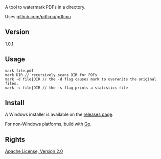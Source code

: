 A tool to watermark PDFs in a directory.

Uses [github.com/pdfcpu/pdfcpu](https://github.com/pdfcpu/pdfcpu)

## Version

1.0.1

## Usage

    mark file.pdf
    mark DIR // recursively scans DIR for PDFs 
    mark -d file|DIR // the -d flag causes mark to overwrite the original files.
    mark -s file|DIR // the -s flag prints a statistics file

## Install

A Windows installer is available on the [releases page](https://github.com/richardlehane/mark/releases).

For non-Windows platforms, build with [Go](https://golang.org).

## Rights

[Apache License, Version 2.0](http://www.apache.org/licenses/LICENSE-2.0)